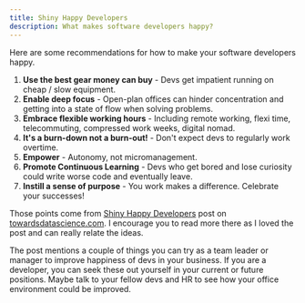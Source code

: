 ```yaml
---
title: Shiny Happy Developers
description: What makes software developers happy?
---
```


Here are some recommendations for how to make your software developers happy.

1. **Use the best gear money can buy** - Devs get impatient running on cheap / slow equipment.
2. **Enable deep focus** - Open-plan offices can hinder concentration and getting into a state of flow when solving problems.
3. **Embrace flexible working hours** - Including remote working, flexi time, telecommuting, compressed work weeks, digital nomad.
4. **It's a burn-down not a burn-out!** - Don't expect devs to regularly work overtime.
5. **Empower** - Autonomy, not micromanagement.
6. **Promote Continuous Learning** - Devs who get bored and lose curiosity could write worse code and eventually leave.
7. **Instill a sense of purpose** - You work makes a difference. Celebrate your successes!

Those points come from [Shiny Happy Developers](https://towardsdatascience.com/shiny-happy-developers-7928ddc22878) post on [towardsdatascience.com](https://towardsdatascience.com/). I encourage you to read more there as I loved the post and can really relate the ideas.

 The post mentions a couple of things you can try as a team leader or manager to improve happiness of devs in your business. If you are a developer, you can seek these out yourself in your current or future positions. Maybe talk to your fellow devs and HR to see how your office environment could be improved.
